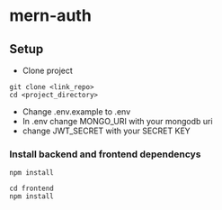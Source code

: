 # mern-auth

## Setup
- Clone project
```shell
git clone <link_repo>
cd <project_directory>
```

- Change .env.example to .env
- In .env change MONGO_URI with your mongodb uri
- change JWT_SECRET with your SECRET KEY

### Install backend and frontend dependencys

```shell
npm install

cd frontend
npm install
```
